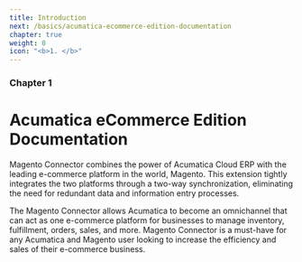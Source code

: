 ```yaml
---
title: Introduction
next: /basics/acumatica-ecommerce-edition-documentation
chapter: true
weight: 0
icon: "<b>1. </b>"
---
```


### Chapter 1

# Acumatica eCommerce Edition Documentation

Magento Connector combines the power of Acumatica Cloud ERP with the leading e-commerce platform in the world, Magento. This extension tightly integrates the two platforms through a two-way synchronization, eliminating the need for redundant data and information entry processes.

The Magento Connector allows Acumatica to become an omnichannel that can act as one e-commerce platform for businesses to manage inventory, fulfillment, orders, sales, and more. Magento Connector is a must-have for any Acumatica and Magento user looking to increase the efficiency and sales of their e-commerce business.
